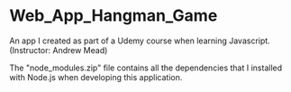 # Web_App_Hangman_Game
An app I created as part of a Udemy course when learning Javascript. (Instructor: Andrew Mead)

The "node_modules.zip" file contains all the dependencies that I installed with Node.js when developing this application.
